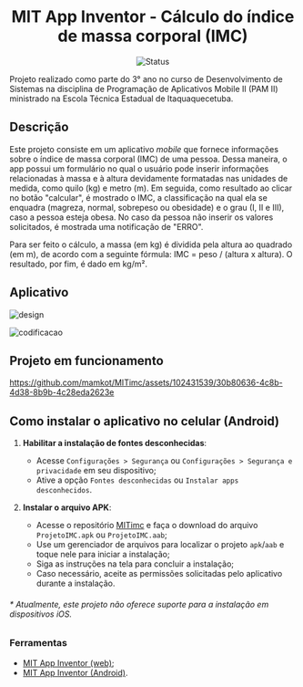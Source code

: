 <h1 align="center">MIT App Inventor - Cálculo do índice de massa corporal (IMC)</h1>

<p align="center">
  <img src="https://img.shields.io/badge/status-concluído-brightgreen.svg" alt="Status" />
</p>

</h4>
Projeto realizado como parte do 3° ano no curso de Desenvolvimento de Sistemas na disciplina de Programação de Aplicativos Mobile II (PAM II) ministrado na Escola Técnica Estadual de Itaquaquecetuba. 
</h4>

## Descrição
<p align=>Este projeto consiste em um aplicativo <em>mobile</em> que fornece informações sobre o índice de massa corporal (IMC) de uma pessoa. Dessa maneira, o app possui um formulário no qual o usuário pode inserir informações relacionadas à massa e à altura devidamente formatadas nas unidades de medida, como quilo (kg) e metro (m). Em seguida, como resultado ao clicar no botão "calcular", é mostrado o IMC, a classificação na qual ela se enquadra (magreza, normal, sobrepeso ou obesidade) e o grau (I, II e III), caso a pessoa esteja obesa. No caso da pessoa não inserir os valores solicitados, é mostrada uma notificação de "ERRO".

Para ser feito o cálculo, a massa (em kg) é dividida pela altura ao quadrado (em m), de acordo com a seguinte fórmula: IMC = peso / (altura x altura). O resultado, por fim, é dado em kg/m².
</p>

## Aplicativo

![design](https://github.com/mamkot/AppIMC/assets/102431539/ded1e129-103e-4549-ae12-d5a6a72b8acd)

![codificacao](https://github.com/mamkot/AppIMC/assets/102431539/00484079-500d-4bc1-83c6-adcef03fd148)

## Projeto em funcionamento

https://github.com/mamkot/MITimc/assets/102431539/30b80636-4c8b-4d38-8b9b-4c28eda2623e

## Como instalar o aplicativo no celular (Android)

1. **Habilitar a instalação de fontes desconhecidas**:
    - Acesse `Configurações > Segurança` ou `Configurações > Segurança e privacidade` em seu dispositivo;
    - Ative a opção `Fontes desconhecidas` ou `Instalar apps desconhecidos`.

2. **Instalar o arquivo APK**:
    - Acesse o repositório [MITimc](https://github.com/mamkot/MITimc.git) e faça o download do arquivo `ProjetoIMC.apk` ou `ProjetoIMC.aab`;
    - Use um gerenciador de arquivos para localizar o projeto `apk`/`aab` e toque nele para iniciar a instalação;
    - Siga as instruções na tela para concluir a instalação;
    - Caso necessário, aceite as permissões solicitadas pelo aplicativo durante a instalação.

<h6>*  Atualmente, este projeto não oferece suporte para a instalação em dispositivos iOS.<h6>

### Ferramentas

- [MIT App Inventor (web)](https://nodejs.org/pt-br/download);
- [MIT App Inventor (Android)](https://play.google.com/store/apps/details?id=edu.mit.appinventor.aicompanion3&pcampaignid=web_share).
